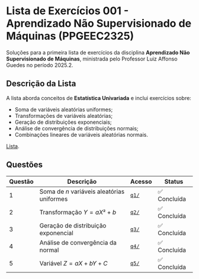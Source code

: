 # Lista de Exercícios 001 - Aprendizado Não Supervisionado de Máquinas (PPGEEC2325)

Soluções para a primeira lista de exercícios da disciplina **Aprendizado Não Supervisionado de Máquinas**, ministrada pelo Professor Luiz Affonso Guedes no período 2025.2.

## Descrição da Lista

A lista aborda conceitos de **Estatística Univariada** e inclui exercícios sobre:

- Soma de variáveis aleatórias uniformes;
- Transformações de variáveis aleatórias;
- Geração de distribuições exponenciais;
- Análise de convergência de distribuições normais;
- Combinações lineares de variáveis aleatórias normais.

[Lista](./lista.pdf).

## Questões

| Questão | Descrição | Acesso | Status |
|---------|-----------|-------|--------|
| 1 | Soma de $n$ variáveis aleatórias uniformes | [`q1/`](./q1/) | ✅ Concluída |
| 2 | Transformação $Y = aX² + b$ | [`q2/`](./q2/) | ✅ Concluída |
| 3 | Geração de distribuição exponencial | [`q3/`](./q3/) | ✅ Concluída |
| 4 | Análise de convergência da normal | [`q4/`](./q4/) | ✅ Concluída |
| 5 | Variável $Z = aX + bY + C$ | [`q5/`](./q5/) | ✅ Concluída |
